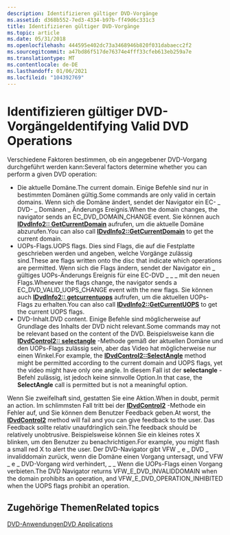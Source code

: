 ```yaml
---
description: Identifizieren gültiger DVD-Vorgänge
ms.assetid: d368b552-7ed3-4334-b97b-ff49d6c331c3
title: Identifizieren gültiger DVD-Vorgänge
ms.topic: article
ms.date: 05/31/2018
ms.openlocfilehash: 444595e402dc73a3468946b820f031dabaecc2f2
ms.sourcegitcommit: a47bd86f517de76374e4fff33cfeb613eb259a7e
ms.translationtype: MT
ms.contentlocale: de-DE
ms.lasthandoff: 01/06/2021
ms.locfileid: "104392769"
---
```

# <a name="identifying-valid-dvd-operations"></a><span data-ttu-id="288b6-103">Identifizieren gültiger DVD-Vorgänge</span><span class="sxs-lookup"><span data-stu-id="288b6-103">Identifying Valid DVD Operations</span></span>

<span data-ttu-id="288b6-104">Verschiedene Faktoren bestimmen, ob ein angegebener DVD-Vorgang durchgeführt werden kann:</span><span class="sxs-lookup"><span data-stu-id="288b6-104">Several factors determine whether you can perform a given DVD operation:</span></span>

-   <span data-ttu-id="288b6-105">Die aktuelle Domäne.</span><span class="sxs-lookup"><span data-stu-id="288b6-105">The current domain.</span></span> <span data-ttu-id="288b6-106">Einige Befehle sind nur in bestimmten Domänen gültig.</span><span class="sxs-lookup"><span data-stu-id="288b6-106">Some commands are only valid in certain domains.</span></span> <span data-ttu-id="288b6-107">Wenn sich die Domäne ändert, sendet der Navigator ein EC- \_ DVD- \_ Domänen \_ Änderungs Ereignis.</span><span class="sxs-lookup"><span data-stu-id="288b6-107">When the domain changes, the navigator sends an EC\_DVD\_DOMAIN\_CHANGE event.</span></span> <span data-ttu-id="288b6-108">Sie können auch [**IDvdInfo2:: GetCurrentDomain**](/windows/desktop/api/Strmif/nf-strmif-idvdinfo2-getcurrentdomain) aufrufen, um die aktuelle Domäne abzurufen.</span><span class="sxs-lookup"><span data-stu-id="288b6-108">You can also call [**IDvdInfo2::GetCurrentDomain**](/windows/desktop/api/Strmif/nf-strmif-idvdinfo2-getcurrentdomain) to get the current domain.</span></span>
-   <span data-ttu-id="288b6-109">UOPs-Flags.</span><span class="sxs-lookup"><span data-stu-id="288b6-109">UOPS flags.</span></span> <span data-ttu-id="288b6-110">Dies sind Flags, die auf die Festplatte geschrieben werden und angeben, welche Vorgänge zulässig sind.</span><span class="sxs-lookup"><span data-stu-id="288b6-110">These are flags written onto the disc that indicate which operations are permitted.</span></span> <span data-ttu-id="288b6-111">Wenn sich die Flags ändern, sendet der Navigator ein \_ gültiges UOPs-Änderungs Ereignis für eine EC-DVD \_ \_ \_ mit den neuen Flags.</span><span class="sxs-lookup"><span data-stu-id="288b6-111">Whenever the flags change, the navigator sends a EC\_DVD\_VALID\_UOPS\_CHANGE event with the new flags.</span></span> <span data-ttu-id="288b6-112">Sie können auch [**IDvdInfo2:: getcurrentuops**](/windows/desktop/api/Strmif/nf-strmif-idvdinfo2-getcurrentuops) aufrufen, um die aktuellen UOPs-Flags zu erhalten.</span><span class="sxs-lookup"><span data-stu-id="288b6-112">You can also call [**IDvdInfo2::GetCurrentUOPS**](/windows/desktop/api/Strmif/nf-strmif-idvdinfo2-getcurrentuops) to get the current UOPS flags.</span></span>
-   <span data-ttu-id="288b6-113">DVD-Inhalt.</span><span class="sxs-lookup"><span data-stu-id="288b6-113">DVD content.</span></span> <span data-ttu-id="288b6-114">Einige Befehle sind möglicherweise auf Grundlage des Inhalts der DVD nicht relevant.</span><span class="sxs-lookup"><span data-stu-id="288b6-114">Some commands may not be relevant based on the content of the DVD.</span></span> <span data-ttu-id="288b6-115">Beispielsweise kann die [**IDvdControl2:: selectangle**](/windows/desktop/api/Strmif/nf-strmif-idvdcontrol2-selectangle) -Methode gemäß der aktuellen Domäne und den UOPs-Flags zulässig sein, aber das Video hat möglicherweise nur einen Winkel.</span><span class="sxs-lookup"><span data-stu-id="288b6-115">For example, the [**IDvdControl2::SelectAngle**](/windows/desktop/api/Strmif/nf-strmif-idvdcontrol2-selectangle) method might be permitted according to the current domain and UOPS flags, yet the video might have only one angle.</span></span> <span data-ttu-id="288b6-116">In diesem Fall ist der **selectangle** -Befehl zulässig, ist jedoch keine sinnvolle Option.</span><span class="sxs-lookup"><span data-stu-id="288b6-116">In that case, the **SelectAngle** call is permitted but is not a meaningful option.</span></span>

<span data-ttu-id="288b6-117">Wenn Sie zweifelhaft sind, gestatten Sie eine Aktion.</span><span class="sxs-lookup"><span data-stu-id="288b6-117">When in doubt, permit an action.</span></span> <span data-ttu-id="288b6-118">Im schlimmsten Fall tritt bei der [**IDvdControl2**](/windows/desktop/api/Strmif/nn-strmif-idvdcontrol2) -Methode ein Fehler auf, und Sie können dem Benutzer Feedback geben.</span><span class="sxs-lookup"><span data-stu-id="288b6-118">At worst, the [**IDvdControl2**](/windows/desktop/api/Strmif/nn-strmif-idvdcontrol2) method will fail and you can give feedback to the user.</span></span> <span data-ttu-id="288b6-119">Das Feedback sollte relativ unaufdringlich sein.</span><span class="sxs-lookup"><span data-stu-id="288b6-119">The feedback should be relatively unobtrusive.</span></span> <span data-ttu-id="288b6-120">Beispielsweise können Sie ein kleines rotes X blinken, um den Benutzer zu benachrichtigen.</span><span class="sxs-lookup"><span data-stu-id="288b6-120">For example, you might flash a small red X to alert the user.</span></span> <span data-ttu-id="288b6-121">Der DVD-Navigator gibt VFW \_ e \_ DVD \_ invaliddomain zurück, wenn die Domäne einen Vorgang untersagt, und VFW \_ e \_ DVD-Vorgang wird verhindert, \_ \_ Wenn die UOPs-Flags einen Vorgang verbieten.</span><span class="sxs-lookup"><span data-stu-id="288b6-121">The DVD Navigator returns VFW\_E\_DVD\_INVALIDDOMAIN when the domain prohibits an operation, and VFW\_E\_DVD\_OPERATION\_INHIBITED when the UOPS flags prohibit an operation.</span></span>

## <a name="related-topics"></a><span data-ttu-id="288b6-122">Zugehörige Themen</span><span class="sxs-lookup"><span data-stu-id="288b6-122">Related topics</span></span>

<dl> <dt>

[<span data-ttu-id="288b6-123">DVD-Anwendungen</span><span class="sxs-lookup"><span data-stu-id="288b6-123">DVD Applications</span></span>](dvd-applications.md)
</dt> </dl>

 

 




